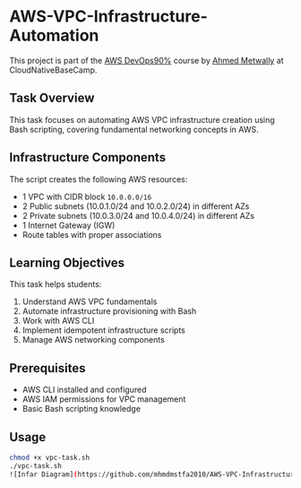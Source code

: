 # AWS-VPC-Infrastructure-Automation

This project is part of the [AWS DevOps90%](https://cloudnativebasecamp.com/courses/aws-devops-90/) course by [Ahmed Metwally](https://cloudnativebasecamp.com/) at CloudNativeBaseCamp.

## Task Overview

This task focuses on automating AWS VPC infrastructure creation using Bash scripting, covering fundamental networking concepts in AWS.

## Infrastructure Components

The script creates the following AWS resources:
- 1 VPC with CIDR block `10.0.0.0/16`
- 2 Public subnets (10.0.1.0/24 and 10.0.2.0/24) in different AZs
- 2 Private subnets (10.0.3.0/24 and 10.0.4.0/24) in different AZs
- 1 Internet Gateway (IGW)
- Route tables with proper associations

## Learning Objectives

This task helps students:
1. Understand AWS VPC fundamentals
2. Automate infrastructure provisioning with Bash
3. Work with AWS CLI
4. Implement idempotent infrastructure scripts
5. Manage AWS networking components

## Prerequisites

- AWS CLI installed and configured
- AWS IAM permissions for VPC management
- Basic Bash scripting knowledge

## Usage

```bash
chmod +x vpc-task.sh
./vpc-task.sh
![Infar Diagram](https://github.com/mhmdmstfa2010/AWS-VPC-Infrastructure-Automation/blob/main/VPC.png)


